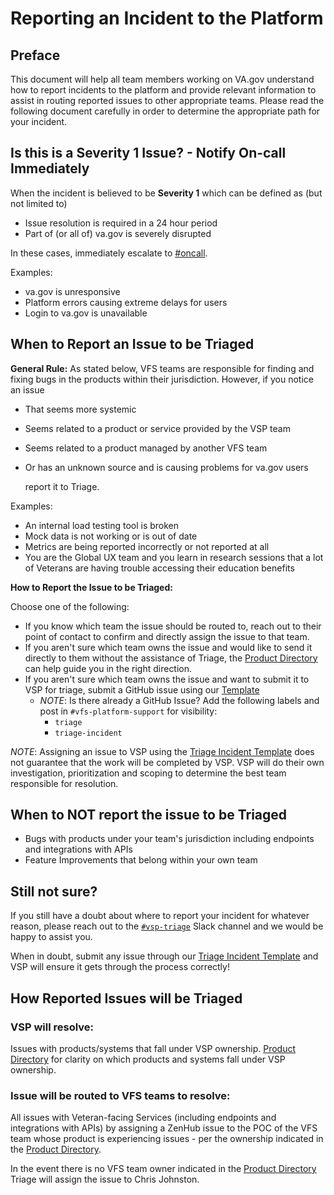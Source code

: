 # Reporting an Incident to the Platform

## Preface

This document will help all team members working on VA.gov understand how to report incidents to the platform and provide relevant information to assist in routing reported issues to other appropriate teams. Please read the following document carefully in order to determine the appropriate path for your incident.

## Is this is a Severity 1 Issue? - Notify On-call Immediately

When the incident is believed to be **Severity 1** which can be defined as \(but not limited to\)

* Issue resolution is required in a 24 hour period
* Part of \(or all of\) va.gov is severely disrupted

In these cases, immediately escalate to [\#oncall](https://dsva.slack.com/messages/oncall/).

Examples:

* va.gov is unresponsive
* Platform errors causing extreme delays for users
* Login to va.gov is unavailable

## When to Report an Issue to be Triaged

**General Rule:** As stated below, VFS teams are responsible for finding and fixing bugs in the products within their jurisdiction. However, if you notice an issue

* That seems more systemic
* Seems related to a product or service provided by the VSP team
* Seems related to a product managed by another VFS team
* Or has an unknown source and is causing problems for va.gov users

  report it to Triage.

Examples:

* An internal load testing tool is broken
* Mock data is not working or is out of date
* Metrics are being reported incorrectly or not reported at all
* You are the Global UX team and you learn in research sessions that a lot of Veterans are having trouble accessing their education benefits

**How to Report the Issue to be Triaged:**

Choose one of the following:

* If you know which team the issue should be routed to, reach out to their point of contact to confirm and directly assign the issue to that team.
* If you aren't sure which team owns the issue and would like to send it directly to them without the assistance of Triage, the [Product Directory](https://docs.google.com/spreadsheets/d/1hzz6whEGoQJQbiNvIggirhydYYdv57nfOZfLvFqZ1pQ/edit?ts=5d28958a#gid=1535759874) can help guide you in the right direction.
* If you aren't sure which team owns the issue and want to submit it to VSP for triage, submit a GitHub issue using our [Template](https://github.com/department-of-veterans-affairs/va.gov-team/issues/new?assignees=&labels=triage%2C+triage-incident&template=triage-incident-template.md&title=)
  * _NOTE_: Is there already a GitHub Issue? Add the following labels and post in `#vfs-platform-support` for visibility:
    * `triage`
    * `triage-incident`

_NOTE_: Assigning an issue to VSP using the [Triage Incident Template](https://github.com/department-of-veterans-affairs/va.gov-team/issues/new?assignees=&labels=triage%2C+triage-incident&template=triage-incident-template.md&title=) does not guarantee that the work will be completed by VSP. VSP will do their own investigation, prioritization and scoping to determine the best team responsible for resolution.

## When to NOT report the issue to be Triaged

* Bugs with products under your team's jurisdiction including endpoints and integrations with APIs
* Feature Improvements that belong within your own team

## Still not sure?

If you still have a doubt about where to report your incident for whatever reason, please reach out to the [`#vsp-triage`](https://dsva.slack.com/messages/CK1FA11H8) Slack channel and we would be happy to assist you.

When in doubt, submit any issue through our [Triage Incident Template](https://github.com/department-of-veterans-affairs/va.gov-team/issues/new?assignees=&labels=triage%2C+triage-incident&template=triage-incident-template.md&title=) and VSP will ensure it gets through the process correctly!

## How Reported Issues will be Triaged

### VSP will resolve:

Issues with products/systems that fall under VSP ownership. [Product Directory](https://docs.google.com/spreadsheets/d/1hzz6whEGoQJQbiNvIggirhydYYdv57nfOZfLvFqZ1pQ/edit?ts=5d28958a#gid=1535759874) for clarity on which products and systems fall under VSP ownership.

### Issue will be routed to VFS teams to resolve:

All issues with Veteran-facing Services \(including endpoints and integrations with APIs\) by assigning a ZenHub issue to the POC of the VFS team whose product is experiencing issues - per the ownership indicated in the [Product Directory](https://docs.google.com/spreadsheets/d/1hzz6whEGoQJQbiNvIggirhydYYdv57nfOZfLvFqZ1pQ/edit?ts=5d28958a#gid=1535759874).

In the event there is no VFS team owner indicated in the [Product Directory](https://docs.google.com/spreadsheets/d/1hzz6whEGoQJQbiNvIggirhydYYdv57nfOZfLvFqZ1pQ/edit?ts=5d28958a#gid=1535759874) Triage will assign the issue to Chris Johnston.

